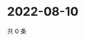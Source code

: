 # 2022-08-10

共 0 条

<!-- BEGIN WEIBO -->
<!-- 最后更新时间 Wed Aug 10 2022 11:03:49 GMT+0800 (China Standard Time) -->

<!-- END WEIBO -->
